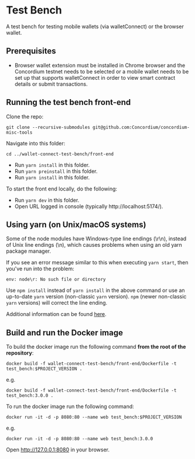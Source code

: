 # Test Bench

A test bench for testing mobile wallets (via walletConnect) or the browser wallet.

## Prerequisites

- Browser wallet extension must be installed in Chrome browser and the Concordium testnet needs to be selected or a mobile wallet needs to be set up that supports walletConnect in order to view smart contract details or submit transactions.

## Running the test bench front-end

Clone the repo:

```shell
git clone --recursive-submodules git@github.com:Concordium/concordium-misc-tools
```

Navigate into this folder:

```shell
cd ../wallet-connect-test-bench/front-end
```

- Run `yarn install` in this folder.
- Run `yarn preinstall` in this folder.
- Run `yarn install` in this folder.

To start the front end locally, do the following:

- Run `yarn dev` in this folder.
- Open URL logged in console (typically http://localhost:5174/).

## Using yarn (on Unix/macOS systems)

Some of the node modules have Windows-type line endings (\r\n), instead of Unix line endings (\n), which causes problems when using an old yarn package manager.

If you see an error message similar to this when executing `yarn start`, then you've run into the problem:

```shell
env: node\r: No such file or directory
```

Use `npm install` instead of `yarn install` in the above command or use an up-to-date `yarn` version (non-classic `yarn` version). `npm` (newer non-classic `yarn` versions) will correct the line ending.

Additional information can be found [here](https://techtalkbook.com/env-noder-no-such-file-or-directory/).

## Build and run the Docker image

To build the docker image run the following command **from the root of the repository**:

```
docker build -f wallet-connect-test-bench/front-end/Dockerfile -t test_bench:$PROJECT_VERSION .
```

e.g.

```
docker build -f wallet-connect-test-bench/front-end/Dockerfile -t test_bench:3.0.0 .
```

To run the docker image run the following command:

```
docker run -it -d -p 8080:80 --name web test_bench:$PROJECT_VERSION
```

e.g.

```
docker run -it -d -p 8080:80 --name web test_bench:3.0.0
```

Open http://127.0.0.1:8080 in your browser.

